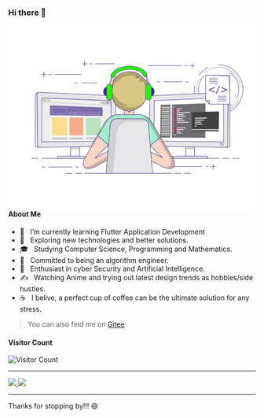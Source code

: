 ### Hi there 👋

<img align="right" alt="GIF" src="cover.gif" width="500"/>

#### **About Me**

- 🔭 &nbsp; I’m currently learning Flutter Application Development
- 🤔 &nbsp; Exploring new technologies and better solutions.
- 🎓 &nbsp; Studying Computer Science, Programming and Mathematics.
- 💼 &nbsp; Committed to being an algorithm engineer.
- 🌱 &nbsp; Enthusiast in cyber Security and Artificial Intelligence.
- ✍️ &nbsp; Watching Anime and trying out latest design trends as hobbies/side hustles.
- ☕ &nbsp; I belive, a perfect cup of coffee can be the ultimate solution for any stress. 

> You can also find me on [Gitee](https://gitee.com/sarom)

#### **Visitor Count**

![Visitor Count](https://profile-counter.glitch.me/HuijieYao/count.svg)

---

<a href="https://github.com/AVS1508">
  <img height="180em" src="https://github-readme-stats.vercel.app/api?username=HuijieYao&theme=buefy&show_icons=true" />
  <img height="180em" src="https://github-readme-stats.vercel.app/api/top-langs/?username=HuijieYao&theme=buefy&layout=compact" />
</a>

---

Thanks for stopping by!!! 😄
